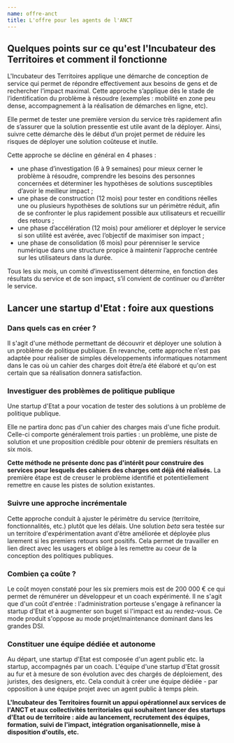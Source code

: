 ```yaml
---
name: offre-anct
title: L'offre pour les agents de l'ANCT
---
```

## Quelques points sur ce qu'est l'Incubateur des Territoires et comment il fonctionne

L'Incubateur des Territoires applique une démarche de conception de service qui permet de répondre effectivement aux besoins de gens et de rechercher l’impact maximal. Cette approche s’applique dès le stade de l’identification du problème à résoudre (exemples : mobilité en zone peu dense, accompagnement à la réalisation de démarches en ligne, etc). 

Elle permet de tester une première version du service très rapidement afin de s’assurer que la solution pressentie est utile avant de la déployer. Ainsi, suivre cette démarche dès le début d’un projet permet de réduire les risques de déployer une solution coûteuse et inutile. 

Cette approche se décline en général en 4 phases :

- une phase d’investigation (6 à 9 semaines) pour mieux cerner le problème à résoudre, comprendre les besoins des personnes concernées et déterminer les hypothèses de solutions susceptibles d’avoir le meilleur impact ;
- une phase de construction (12 mois) pour tester en conditions réelles une ou plusieurs hypothèses de solutions sur un périmètre réduit, afin de se confronter le plus rapidement possible aux utilisateurs et recueillir des retours ;
- une phase d’accélération (12 mois) pour améliorer et déployer le service si son utilité est avérée, avec l’objectif de maximiser son impact ;
- une phase de consolidation (6 mois) pour pérenniser le service numérique dans une structure propice à maintenir l’approche centrée sur les utilisateurs dans la durée.

Tous les six mois, un comité d’investissement détermine, en fonction des résultats du service et de son impact, s’il convient de continuer ou d’arrêter le service.

## Lancer une startup d'Etat : foire aux questions

### Dans quels cas en créer ?

Il s'agit d'une méthode permettant de découvrir et déployer une solution à un problème de politique publique. En revanche, cette approche n'est pas adaptée pour réaliser de simples développements informatiques notamment dans le cas où un cahier des charges doit être/a été élaboré et qu'on est certain que sa réalisation donnera satisfaction. 

### Investiguer des problèmes de politique publique

Une startup d'Etat a pour vocation de tester des solutions à un problème de politique publique. 

Elle ne partira donc pas d'un cahier des charges mais d'une fiche produit. Celle-ci comporte généralement trois parties : un problème, une piste de solution et une proposition crédible pour obtenir de premiers résultats en six mois. 

**Cette méthode ne présente donc pas d'intérêt pour construire des services pour lesquels des cahiers des charges ont déjà été réalisés.** La première étape est de creuser le problème identifié et potentiellement remettre en cause les pistes de solution existantes. 

### Suivre une approche incrémentale 

Cette approche conduit à ajuster le périmètre du service (territoire, fonctionnalités, etc.) plutôt que les délais. Une solution *beta* sera testée sur un territoire d'expérimentation avant d'être améliorée et déployée plus larement si les premiers retours sont positifs. Cela permet de travailler en lien direct avec les usagers et oblige à les remettre au coeur de la conception des politiques publiques.

### Combien ça coûte ? 
Le coût moyen constaté pour les six premiers mois est de 200 000 € ce qui permet de rémunérer un développeur et un coach expérimenté. Il ne s'agit que d'un coût d'entrée : l'administration porteuse s'engage à refinancer la startup d'Etat et à augmenter son buget si l'impact est au rendez-vous. Ce mode produit s'oppose au mode projet/maintenance dominant dans les grandes DSI. 

### Constituer une équipe dédiée et autonome

Au départ, une startup d'Etat est composée d'un agent public etc. la startup, accompagnés par un coach. L'équipe d'une startup d'Etat grossit au fur et à mesure de son évolution avec des chargés de déploiement, des juristes, des designers, etc. Cela conduit à créer une équipe dédiée - par opposition à une équipe projet avec un agent public à temps plein.

**L'Incubateur des Territoires fournit un appui opérationnel aux services de l'ANCT et aux collectivités territoriales qui souhaitent lancer des startups d'Etat ou de territoire : aide au lancement, recrutement des équipes, formation, suivi de l'impact, intégration organisationnelle, mise à disposition d'outils, etc.**

<!-- https://pad.societenumerique.gouv.fr/5E1sGboJSIWcLgR-FGaNgA?edit -->
